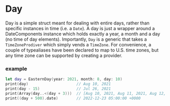 # Day

Day is a simple struct meant for dealing with entire days, rather than specific instances in time (i.e. a `Date`). A day is just a wrapper around a DateComponents instance which holds exactly a year, a month and a day (no time of day elements). Importantly, `Day` is a generic that takes a `TimeZoneProdiver` which simply vends a `TimeZone`. For convenience, a couple of typealiases have been declared to map to U.S. time zones, but any time zone can be supported by creating a provider.

### example
``` swift
let day = EasternDay(year: 2021, month: 8, day: 10)
print(day)                     // Aug 10, 2021
print(day - 15)                // Jul 26, 2021
print(Array(day..<(day + 3)))  // [Aug 10, 2021, Aug 11, 2021, Aug 12, 2021]
print((day + 500).date)        // 2022-12-23 05:00:00 +0000
```
